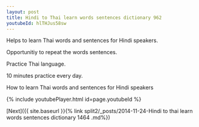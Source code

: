 ```yaml
---
layout: post
title: Hindi to Thai learn words sentences dictionary 962 
youtubeId: hlTHJus58sw
---
```

 
 
Helps to learn Thai words and sentences for Hindi speakers.

Opportunitiy to repeat the words sentences. 

Practice Thai language. 
 
10 minutes practice every day. 
 
How to learn Thai words and sentences for Hindi speakers 
 
{% include youtubePlayer.html id=page.youtubeId %}
 
 
[Next]({{ site.baseurl }}{% link  split2/_posts/2014-11-24-Hindi to thai learn words sentences dictionary 1464 .md%})
 
